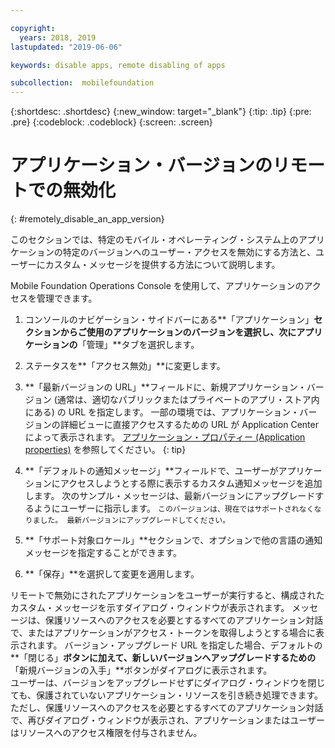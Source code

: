 ```yaml
---

copyright:
  years: 2018, 2019
lastupdated: "2019-06-06"

keywords: disable apps, remote disabling of apps

subcollection:  mobilefoundation
---
```


{:shortdesc: .shortdesc}
{:new_window: target="_blank"}
{:tip: .tip}
{:pre: .pre}
{:codeblock: .codeblock}
{:screen: .screen}

# アプリケーション・バージョンのリモートでの無効化
{: #remotely_disable_an_app_version}

このセクションでは、特定のモバイル・オペレーティング・システム上のアプリケーションの特定のバージョンへのユーザー・アクセスを無効にする方法と、ユーザーにカスタム・メッセージを提供する方法について説明します。

Mobile Foundation Operations Console を使用して、アプリケーションのアクセスを管理できます。

1. コンソールのナビゲーション・サイドバーにある**「アプリケーション」**セクションからご使用のアプリケーションのバージョンを選択し、次にアプリケーションの**「管理」**タブを選択します。
2. ステータスを**「アクセス無効」**に変更します。
3. **「最新バージョンの URL」**フィールドに、新規アプリケーション・バージョン (通常は、適切なパブリックまたはプライベートのアプリ・ストア内にある) の URL を指定します。
   一部の環境では、アプリケーション・バージョンの詳細ビューに直接アクセスするための URL が Application Center によって表示されます。 [アプリケーション・プロパティー (Application properties)](https://mobilefirstplatform.ibmcloud.com/tutorials/en/foundation/8.0/appcenter/appcenter-console/#application-properties) を参照してください。
   {: tip}

4. **「デフォルトの通知メッセージ」**フィールドで、ユーザーがアプリケーションにアクセスしようとする際に表示するカスタム通知メッセージを追加します。 次のサンプル・メッセージは、最新バージョンにアップグレードするようにユーザーに指示します。
   `このバージョンは、現在ではサポートされなくなりました。 最新バージョンにアップグレードしてください。`
5. **「サポート対象ロケール」**セクションで、オプションで他の言語の通知メッセージを指定することができます。
6. **「保存」**を選択して変更を適用します。

リモートで無効にされたアプリケーションをユーザーが実行すると、構成されたカスタム・メッセージを示すダイアログ・ウィンドウが表示されます。 メッセージは、保護リソースへのアクセスを必要とするすべてのアプリケーション対話で、またはアプリケーションがアクセス・トークンを取得しようとする場合に表示されます。 バージョン・アップグレード URL を指定した場合、デフォルトの**「閉じる」**ボタンに加えて、新しいバージョンへアップグレードするための**「新規バージョンの入手」**ボタンがダイアログに表示されます。 <br/>
ユーザーは、バージョンをアップグレードせずにダイアログ・ウィンドウを閉じても、保護されていないアプリケーション・リソースを引き続き処理できます。 ただし、保護リソースへのアクセスを必要とするすべてのアプリケーション対話で、再びダイアログ・ウィンドウが表示され、アプリケーションまたはユーザーはリソースへのアクセス権限を付与されません。

